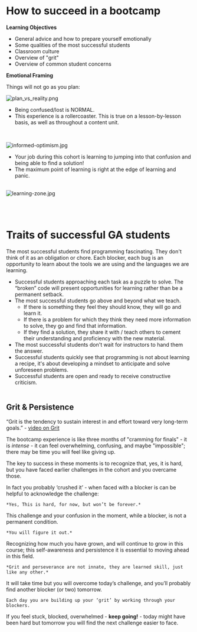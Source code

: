 # **How to succeed in a bootcamp**

**Learning Objectives**

- General advice and how to prepare yourself emotionally
- Some qualities of the most successful students
- Classroom culture
- Overview of "grit"
- Overview of common student concerns

**Emotional Framing**

Things will not go as you plan:
<br>

![plan_vs_reality.png](https://www.seekpng.com/png/detail/6-60599_project-management-reality-your-plan-vs-reality.png)



- Being confused/lost is NORMAL. 
- This experience is a rollercoaster. This is true on a lesson-by-lesson basis, as well as throughout a content unit.
<br>

![informed-optimism.jpg](https://miro.medium.com/v2/0*_NnOSffGiz41uBHL)



- Your job during this cohort is learning to jumping into that confusion and being able to find a solution!
- The maximum point of learning is right at the edge of learning and panic.
<br><br>

![learning-zone.jpg](https://wellness.cooperhealth.org/wp-content/uploads/2020/05/ComfortZone-1024x1019.png)


<br><br>

# Traits of successful GA students

The most successful students find programming fascinating. They don't think of it as an obligation or chore. Each blocker, each bug is an opportunity to learn about the tools we are using and the languages we are learning. 

- Successful students approaching each task as a puzzle to solve. The “broken” code will present opportunities for learning rather than be a permanent setback.
- The most successful students go above and beyond what we teach.
    - If there is something they feel they should know, they will go and learn it.
    - If there is a problem for which they think they need more information to solve, they go and find that information.
    - If they find a solution, they share it with / teach others to cement their understanding and proficiency with the new material.
- The most successful students don't wait for instructors to hand them the answer.
- Successful students quickly see that programming is not about learning a recipe, it's about developing a mindset to anticipate and solve unforeseen problems.
- Successful students are open and ready to receive constructive criticism.
<br><br>

## **Grit & Persistence**

“Grit is the tendency to sustain interest in and effort toward very long-term goals.” -  [video on Grit](https://www.ted.com/talks/angela_lee_duckworth_the_key_to_success_grit?language=en)

The bootcamp experience is like three months of "cramming for finals" - it is *intense* - it can feel  overwhelming, confusing, and maybe "impossible";  there may be time you will feel like giving up. 

The key to success in these moments is to recognize that, yes, it is hard, but you have faced earlier challenges in the cohort and you overcame those. 

In fact you probably ‘crushed it’ - when faced with a blocker is can be helpful to acknowledge the challenge: 
    
    *Yes, This is hard, for now, but won’t be forever.*

This challenge and your confusion in the moment, while a blocker, is not a permanent condition. 

    *You will figure it out.* 

Recognizing how much you have grown, and will continue to grow in this course; this self-awareness and persistence it is essential to moving ahead in this field. 

    *Grit and perseverance are not innate, they are learned skill, just like any other.*

It will take time but you will overcome today’s challenge, and you’ll probably find another blocker (or two) tomorrow. 

    Each day you are building up your ‘grit’ by working through your blockers.

If you feel stuck, blocked, overwhelmed - **keep going!** - today might have been hard but tomorrow you will find the next challenge easier to face.
